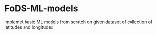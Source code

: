 # FoDS-ML-models
implemet basic ML models from scratch on given dataset of collection of latitudes and longitudes  
